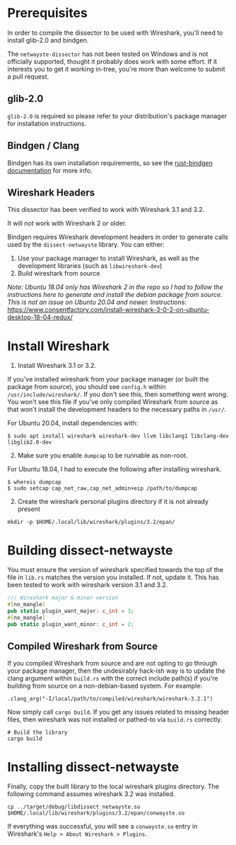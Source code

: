 # Prerequisites
In order to compile the dissector to be used with Wireshark, you'll need to install glib-2.0 and bindgen.

The `netwayste-dissector` has not been tested on Windows and is not officially supported, thought it probably does work with some effort. If it interests you to get it working in-tree, you're more than welcome to submit a pull request.

## glib-2.0
`glib-2.0` is required so please refer to your distribution's package manager for installation instructions.

## Bindgen / Clang
Bindgen has its own installation requirements, so see the [rust-bindgen documentation](https://rust-lang.github.io/rust-bindgen/requirements.html) for more info.

## Wireshark Headers

This dissector has been verified to work with Wireshark 3.1 and 3.2.

It will not work with Wireshark 2 or older.

Bindgen requires Wireshark development headers in order to generate calls used by the `dissect-netwayste` library. You can either:
1) Use your package manager to install Wireshark, as well as the development libraries (such as `libwireshark-dev`)
2) Build wireshark from source

*Note: Ubuntu 18.04 only has Wireshark 2 in the repo so I had to follow the instructions here to generate and install the debian package from source. This is not an issue on Ubuntu 20.04 and newer.*
Instructions: https://www.consentfactory.com/install-wireshark-3-0-2-on-ubuntu-desktop-18-04-redux/

# Install Wireshark

1. Install Wireshark 3.1 or 3.2.

If you've installed wireshark from your package manager (or built the package from source), you should see `config.h` within `/usr/include/wireshark/`. If you don't see this, then something went wrong. You won't see this file if you've only compiled Wireshark from source as that won't install the development headers to the necessary paths in `/usr/`.

For Ubuntu 20.04, install dependencies with:

```
$ sudo apt install wireshark wireshark-dev llvm libclang1 libclang-dev libglib2.0-dev 
```

2. Make sure you enable `dumpcap` to be runnable as non-root.

For Ubuntu 18.04, I had to execute the following after installing wireshark.

```
$ whereis dumpcap
$ sudo setcap cap_net_raw,cap_net_admin+eip /path/to/dumpcap
```

2. Create the wireshark personal plugins directory if it is not already present

`mkdir -p $HOME/.local/lib/wireshark/plugins/3.2/epan/`

# Building dissect-netwayste
You must ensure the version of wireshark specified towards the top of the file in `lib.rs` matches the version you installed. If not, update it. This has been tested to work with wireshark version 3.1 and 3.2.
```Rust
/// Wireshark major & minor version
#[no_mangle]
pub static plugin_want_major: c_int = 3;
#[no_mangle]
pub static plugin_want_minor: c_int = 2;
```

## Compiled Wireshark from Source
If you compiled Wireshark from source and are not opting to go through your package manager, then the undesirably hack-ish way is to update the clang argument within `build.rs` with the correct include path(s) if you're building from source on a non-debian-based system. For example:
```
.clang_arg("-I/local/path/to/compiled/wireshark/wireshark-3.2.1")
```

Now simply call `cargo build`. If you get any issues related to missing header files, then wireshark was not installed or pathed-to via `build.rs` correctly.
```
# Build the library
cargo build
```

# Installing dissect-netwayste
Finally, copy the built library to the local wireshark plugins directory. The following command assumes  wireshark 3.2 was installed.
```
cp ../target/debug/libdissect_netwayste.so $HOME/.local/lib/wireshark/plugins/3.2/epan/conwayste.so
```

If everything was successful, you will see a `conwayste.so` entry in Wireshark's `Help > About Wireshark > Plugins`.
